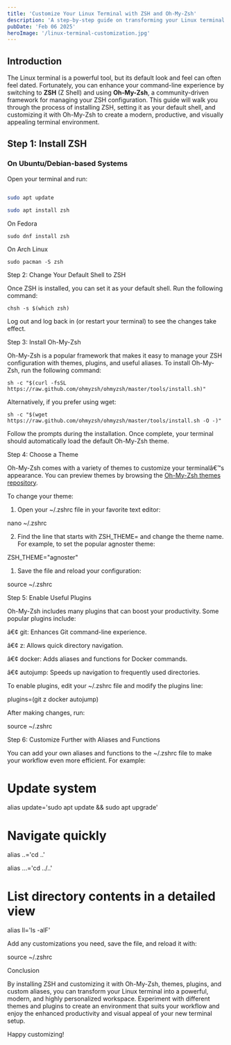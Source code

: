 ```yaml
---
title: 'Customize Your Linux Terminal with ZSH and Oh-My-Zsh'
description: 'A step-by-step guide on transforming your Linux terminal into a modern, efficient, and stylish workspace using ZSH and Oh-My-Zsh.'
pubDate: 'Feb 06 2025'
heroImage: '/linux-terminal-customization.jpg'
---
```


  

## Introduction

  

The Linux terminal is a powerful tool, but its default look and feel can often feel dated. Fortunately, you can enhance your command-line experience by switching to **ZSH** (Z Shell) and using **Oh-My-Zsh**, a community-driven framework for managing your ZSH configuration. This guide will walk you through the process of installing ZSH, setting it as your default shell, and customizing it with Oh-My-Zsh to create a modern, productive, and visually appealing terminal environment.

  

## Step 1: Install ZSH

  

### On Ubuntu/Debian-based Systems

  

Open your terminal and run:

  

```bash

sudo apt update

sudo apt install zsh
```

On Fedora

`sudo dnf install zsh`

On Arch Linux

`sudo pacman -S zsh`

Step 2: Change Your Default Shell to ZSH

  

Once ZSH is installed, you can set it as your default shell. Run the following command:

`chsh -s $(which zsh)`

Log out and log back in (or restart your terminal) to see the changes take effect.

  

Step 3: Install Oh-My-Zsh

  

Oh-My-Zsh is a popular framework that makes it easy to manage your ZSH configuration with themes, plugins, and useful aliases. To install Oh-My-Zsh, run the following command:

`sh -c "$(curl -fsSL https://raw.github.com/ohmyzsh/ohmyzsh/master/tools/install.sh)"`

Alternatively, if you prefer using wget:

`sh -c "$(wget https://raw.github.com/ohmyzsh/ohmyzsh/master/tools/install.sh -O -)"`

Follow the prompts during the installation. Once complete, your terminal should automatically load the default Oh-My-Zsh theme.

  

Step 4: Choose a Theme

  

Oh-My-Zsh comes with a variety of themes to customize your terminalâ€™s appearance. You can preview themes by browsing the [Oh-My-Zsh themes repository](https://github.com/ohmyzsh/ohmyzsh/wiki/themes).

  

To change your theme:

1. Open your ~/.zshrc file in your favorite text editor:

nano ~/.zshrc

  

2. Find the line that starts with ZSH_THEME= and change the theme name. For example, to set the popular agnoster theme:

ZSH_THEME="agnoster"

  

1. Save the file and reload your configuration:

source ~/.zshrc

  

  

Step 5: Enable Useful Plugins

  

Oh-My-Zsh includes many plugins that can boost your productivity. Some popular plugins include:

â€¢ git: Enhances Git command-line experience.

â€¢ z: Allows quick directory navigation.

â€¢ docker: Adds aliases and functions for Docker commands.

â€¢ autojump: Speeds up navigation to frequently used directories.

  

To enable plugins, edit your ~/.zshrc file and modify the plugins line:

plugins=(git z docker autojump)

After making changes, run:

source ~/.zshrc

Step 6: Customize Further with Aliases and Functions

  

You can add your own aliases and functions to the ~/.zshrc file to make your workflow even more efficient. For example:

# Update system

alias update='sudo apt update && sudo apt upgrade'

  

# Navigate quickly

alias ..='cd ..'

alias ...='cd ../..'

  

# List directory contents in a detailed view

alias ll='ls -alF'

Add any customizations you need, save the file, and reload it with:

source ~/.zshrc

Conclusion

  

By installing ZSH and customizing it with Oh-My-Zsh, themes, plugins, and custom aliases, you can transform your Linux terminal into a powerful, modern, and highly personalized workspace. Experiment with different themes and plugins to create an environment that suits your workflow and enjoy the enhanced productivity and visual appeal of your new terminal setup.

  

Happy customizing!